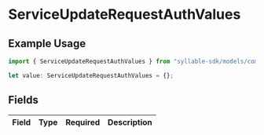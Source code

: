 # ServiceUpdateRequestAuthValues

## Example Usage

```typescript
import { ServiceUpdateRequestAuthValues } from "syllable-sdk/models/components";

let value: ServiceUpdateRequestAuthValues = {};
```

## Fields

| Field       | Type        | Required    | Description |
| ----------- | ----------- | ----------- | ----------- |
